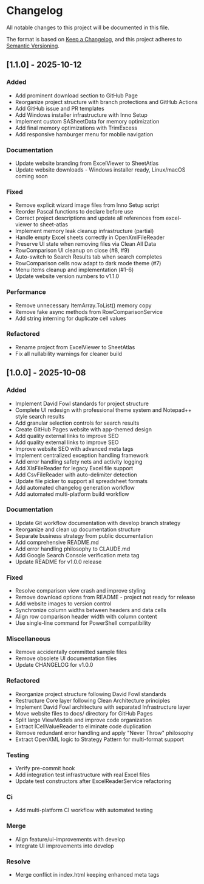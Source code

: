 # Changelog

All notable changes to this project will be documented in this file.

The format is based on [Keep a Changelog](https://keepachangelog.com/en/1.0.0/),
and this project adheres to [Semantic Versioning](https://semver.org/spec/v2.0.0.html).

## [1.1.0] - 2025-10-12

### Added

- Add prominent download section to GitHub Page
- Reorganize project structure with branch protections and GitHub Actions
- Add GitHub issue and PR templates
- Add Windows installer infrastructure with Inno Setup
- Implement custom SASheetData for memory optimization
- Add final memory optimizations with TrimExcess
- Add responsive hamburger menu for mobile navigation

### Documentation

- Update website branding from ExcelViewer to SheetAtlas
- Update website downloads - Windows installer ready, Linux/macOS coming soon

### Fixed

- Remove explicit wizard image files from Inno Setup script
- Reorder Pascal functions to declare before use
- Correct project descriptions and update all references from excel-viewer to sheet-atlas
- Implement memory leak cleanup infrastructure (partial)
- Handle empty Excel sheets correctly in OpenXmlFileReader
- Preserve UI state when removing files via Clean All Data
- RowComparison UI cleanup on close (#8, #9)
- Auto-switch to Search Results tab when search completes
- RowComparison cells now adapt to dark mode theme (#7)
- Menu items cleanup and implementation (#1-6)
- Update website version numbers to v1.1.0

### Performance

- Remove unnecessary ItemArray.ToList() memory copy
- Remove fake async methods from RowComparisonService
- Add string interning for duplicate cell values

### Refactored

- Rename project from ExcelViewer to SheetAtlas
- Fix all nullability warnings for cleaner build

## [1.0.0] - 2025-10-08

### Added

- Implement David Fowl standards for project structure
- Complete UI redesign with professional theme system and Notepad++ style search results
- Add granular selection controls for search results
- Create GitHub Pages website with app-themed design
- Add quality external links to improve SEO
- Add quality external links to improve SEO
- Improve website SEO with advanced meta tags
- Implement centralized exception handling framework
- Add error handling safety nets and activity logging
- Add XlsFileReader for legacy Excel file support
- Add CsvFileReader with auto-delimiter detection
- Update file picker to support all spreadsheet formats
- Add automated changelog generation workflow
- Add automated multi-platform build workflow

### Documentation

- Update Git workflow documentation with develop branch strategy
- Reorganize and clean up documentation structure
- Separate business strategy from public documentation
- Add comprehensive README.md
- Add error handling philosophy to CLAUDE.md
- Add Google Search Console verification meta tag
- Update README for v1.0.0 release

### Fixed

- Resolve comparison view crash and improve styling
- Remove download options from README - project not ready for release
- Add website images to version control
- Synchronize column widths between headers and data cells
- Align row comparison header width with column content
- Use single-line command for PowerShell compatibility

### Miscellaneous

- Remove accidentally committed sample files
- Remove obsolete UI documentation files
- Update CHANGELOG for v1.0.0

### Refactored

- Reorganize project structure following David Fowl standards
- Restructure Core layer following Clean Architecture principles
- Implement David Fowl architecture with separated Infrastructure layer
- Move website files to docs/ directory for GitHub Pages
- Split large ViewModels and improve code organization
- Extract ICellValueReader to eliminate code duplication
- Remove redundant error handling and apply "Never Throw" philosophy
- Extract OpenXML logic to Strategy Pattern for multi-format support

### Testing

- Verify pre-commit hook
- Add integration test infrastructure with real Excel files
- Update test constructors after ExcelReaderService refactoring

### Ci

- Add multi-platform CI workflow with automated testing

### Merge

- Align feature/ui-improvements with develop
- Integrate UI improvements into develop

### Resolve

- Merge conflict in index.html keeping enhanced meta tags

<!-- generated by git-cliff -->
